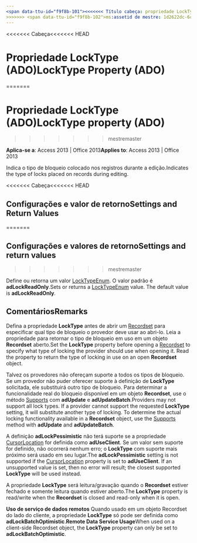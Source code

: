 ```yaml
---
<span data-ttu-id="f9f8b-101"><<<<<<< Título cabeça: propriedade LockType (ADO) TOCTitle: propriedade LockType (ADO) === título: a propriedade LockType (ADO) TOCTitle: a propriedade LockType (ADO)</span><span class="sxs-lookup"><span data-stu-id="f9f8b-101"><<<<<<< HEAD title: LockType Property (ADO) TOCTitle: LockType Property (ADO) ======= title: LockType property (ADO) TOCTitle: LockType property (ADO)</span></span>
>>>>>>> <span data-ttu-id="f9f8b-102">ms:assetid de mestre: 1d2622dc-6cab-1b7f-98a8-97a41d5c047f ms:mtpsurl: https://msdn.microsoft.com/library/JJ248965(v=office.15) ms:contentKeyID: ms.date 48543589: 18/09/2015 mtps_version: v=office.15</span><span class="sxs-lookup"><span data-stu-id="f9f8b-102">master ms:assetid: 1d2622dc-6cab-1b7f-98a8-97a41d5c047f ms:mtpsurl: https://msdn.microsoft.com/library/JJ248965(v=office.15) ms:contentKeyID: 48543589 ms.date: 09/18/2015 mtps_version: v=office.15</span></span>
---
```


<span data-ttu-id="f9f8b-103"><<<<<<< Cabeça</span><span class="sxs-lookup"><span data-stu-id="f9f8b-103"><<<<<<< HEAD</span></span>
# <a name="locktype-property-ado"></a><span data-ttu-id="f9f8b-104">Propriedade LockType (ADO)</span><span class="sxs-lookup"><span data-stu-id="f9f8b-104">LockType Property (ADO)</span></span>
=======
# <a name="locktype-property-ado"></a><span data-ttu-id="f9f8b-105">Propriedade LockType (ADO)</span><span class="sxs-lookup"><span data-stu-id="f9f8b-105">LockType property (ADO)</span></span>
>>>>>>> <span data-ttu-id="f9f8b-106">mestre</span><span class="sxs-lookup"><span data-stu-id="f9f8b-106">master</span></span>


<span data-ttu-id="f9f8b-107">**Aplica-se a**: Access 2013 | Office 2013</span><span class="sxs-lookup"><span data-stu-id="f9f8b-107">**Applies to**: Access 2013 | Office 2013</span></span>

<span data-ttu-id="f9f8b-108">Indica o tipo de bloqueio colocado nos registros durante a edição.</span><span class="sxs-lookup"><span data-stu-id="f9f8b-108">Indicates the type of locks placed on records during editing.</span></span>

<span data-ttu-id="f9f8b-109"><<<<<<< Cabeça</span><span class="sxs-lookup"><span data-stu-id="f9f8b-109"><<<<<<< HEAD</span></span>
## <a name="settings-and-return-values"></a><span data-ttu-id="f9f8b-110">Configurações e valor de retorno</span><span class="sxs-lookup"><span data-stu-id="f9f8b-110">Settings and Return Values</span></span>
=======
## <a name="settings-and-return-values"></a><span data-ttu-id="f9f8b-111">Configurações e valores de retorno</span><span class="sxs-lookup"><span data-stu-id="f9f8b-111">Settings and return values</span></span>
>>>>>>> <span data-ttu-id="f9f8b-112">mestre</span><span class="sxs-lookup"><span data-stu-id="f9f8b-112">master</span></span>

<span data-ttu-id="f9f8b-p101">Define ou retorna um valor [LockTypeEnum](locktypeenum.md). O valor padrão é **adLockReadOnly**.</span><span class="sxs-lookup"><span data-stu-id="f9f8b-p101">Sets or returns a [LockTypeEnum](locktypeenum.md) value. The default value is **adLockReadOnly**.</span></span>

## <a name="remarks"></a><span data-ttu-id="f9f8b-115">Comentários</span><span class="sxs-lookup"><span data-stu-id="f9f8b-115">Remarks</span></span>

<span data-ttu-id="f9f8b-p102">Defina a propriedade **LockType** antes de abrir um [Recordset](recordset-object-ado.md) para especificar qual tipo de bloqueio o provedor deve usar ao abri-lo. Leia a propriedade para retornar o tipo de bloqueio em uso em um objeto **Recordset** aberto.</span><span class="sxs-lookup"><span data-stu-id="f9f8b-p102">Set the **LockType** property before opening a [Recordset](recordset-object-ado.md) to specify what type of locking the provider should use when opening it. Read the property to return the type of locking in use on an open **Recordset** object.</span></span>

<span data-ttu-id="f9f8b-p103">Talvez os provedores não ofereçam suporte a todos os tipos de bloqueio. Se um provedor não puder oferecer suporte à definição de **LockType** solicitada, ele substituirá outro tipo de bloqueio. Para determinar a funcionalidade real do bloqueio disponível em um objeto **Recordset**, use o método [Supports](supports-method-ado.md) com **adUpdate** e **adUpdateBatch**.</span><span class="sxs-lookup"><span data-stu-id="f9f8b-p103">Providers may not support all lock types. If a provider cannot support the requested **LockType** setting, it will substitute another type of locking. To determine the actual locking functionality available in a **Recordset** object, use the [Supports](supports-method-ado.md) method with **adUpdate** and **adUpdateBatch**.</span></span>

<span data-ttu-id="f9f8b-p104">A definição **adLockPessimistic** não terá suporte se a propriedade [CursorLocation](cursorlocation-property-ado.md) for definida como **adUseClient**. Se um valor sem suporte for definido, não ocorrerá nenhum erro; o **LockType** com suporte mais próximo será usado em seu lugar.</span><span class="sxs-lookup"><span data-stu-id="f9f8b-p104">The **adLockPessimistic** setting is not supported if the [CursorLocation](cursorlocation-property-ado.md) property is set to **adUseClient**. If an unsupported value is set, then no error will result; the closest supported **LockType** will be used instead.</span></span>

<span data-ttu-id="f9f8b-123">A propriedade **LockType** será leitura/gravação quando o **Recordset** estiver fechado e somente leitura quando estiver aberto.</span><span class="sxs-lookup"><span data-stu-id="f9f8b-123">The **LockType** property is read/write when the **Recordset** is closed and read-only when it is open.</span></span>

<span data-ttu-id="f9f8b-124">**Uso de serviço de dados remotos** Quando usado em um objeto Recordset do lado do cliente, a propriedade **LockType** só pode ser definida como **adLockBatchOptimistic**.</span><span class="sxs-lookup"><span data-stu-id="f9f8b-124">**Remote Data Service Usage**When used on a client-side Recordset object, the **LockType** property can only be set to **adLockBatchOptimistic**.</span></span>

